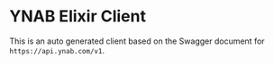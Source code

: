 # YNAB Elixir Client

This is an auto generated client based on the Swagger document for `https://api.ynab.com/v1`.
